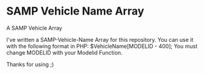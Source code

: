 SAMP Vehicle Name Array
=====================

A SAMP Vehicle Array

I've written a SAMP-Vehicle-Name Array for this repository. You can use it with the following format in PHP: $VehicleName[MODELID - 400];
You must change MODELID with your Modelid Function.

Thanks for using ;)
